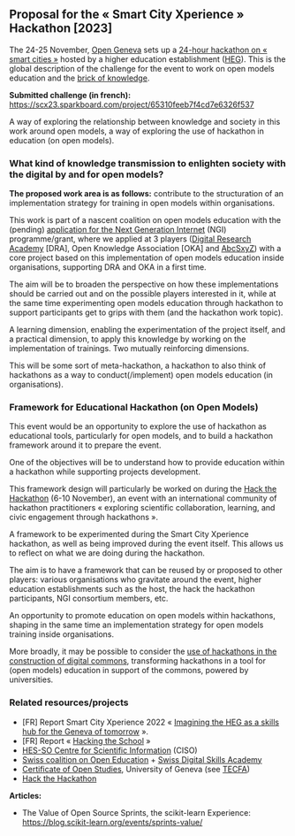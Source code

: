 ## Proposal for the « Smart City Xperience » Hackathon [2023]

The 24-25 November, [Open Geneva](https://opengeneva.org/) sets up a [24-hour hackathon on « smart cities »](https://scx23.sparkboard.com/)
hosted by a higher education establishment ([HEG](https://www.hesge.ch/heg/en)). This is the global
description of the challenge for the event to work on open models
education and the [brick of knowledge](https://open-models.org).

**Submitted challenge (in french):** https://scx23.sparkboard.com/project/65310feeb7f4cd7e6326f537

A way of exploring the relationship between knowledge and society in this work around open models, a way of exploring the use of hackathon
in education (on open models).

### What kind of knowledge transmission to enlighten society with the digital by and for open models?

**The proposed work area is as follows:** contribute to the structuration of an implementation strategy for training in
open models within organisations.

This work is part of a nascent coalition on open models education with the (pending) [application for the Next Generation Internet](https://github.com/Open-Models/ngi-coalition) (NGI) programme/grant,
where we applied at 3 players ([Digital Research Academy](https://digital-research.academy/) [DRA], Open Knowledge Association [OKA] and
[AbcSxyZ](https://github.com/AbcSxyZ/)) with a core project based on this implementation of open models education inside organisations,
supporting DRA and OKA in a first time.

The aim will be to broaden the perspective on how these implementations should be carried out and on the possible
players interested in it, while at the same time experimenting open models education through hackathon to support participants
get to grips with them (and the hackathon work topic).

A learning dimension, enabling the experimentation of the project itself, and a practical dimension, to apply this knowledge
by working on the implementation of trainings. Two mutually reinforcing dimensions.

This will be some sort of meta-hackathon, a hackathon to also think of hackathons as a way to conduct(/implement) open models education (in organisations).

### Framework for Educational Hackathon (on Open Models)

This event would be an opportunity to explore the use of hackathon as educational tools, particularly for open models,
and to build a hackathon framework around it to prepare the event.

One of the objectives will be to understand how to provide education within a hackathon while supporting projects development.

This framework design will particularly be worked on during the [Hack the Hackathon](https://hackthackathon.github.io/) (6-10 November), an event
with an international community of hackathon practitioners « exploring scientific collaboration, learning, and
civic engagement through hackathons ».

A framework to be experimented during the Smart City Xperience hackathon, as well as being improved during the event itself. This allows us to reflect on what we are doing during the hackathon.

The aim is to have a framework that can be reused by or proposed to other players: various organisations who gravitate around the event,
higher education establishments such as the host, the hack the hackathon participants, NGI consortium members, etc.

An opportunity to promote education on open models within hackathons, shaping in the same time an implementation strategy for open models training inside organisations.

More broadly, it may be possible to consider the [use of hackathons in the construction of digital commons](https://blog.scikit-learn.org/events/sprints-value/),
transforming hackathons in a tool for (open models) education in support of the commons, powered by universities.


### Related resources/projects

- [FR] Report Smart City Xperience 2022 « [Imagining the HEG as a skills hub for the Geneva of tomorrow](https://doi.org/10.5281/zenodo.10013327) ».
- [FR] Report « [Hacking the School](https://zenodo.org/records/10013549) »
- [HES-SO Centre for Scientific Information](https://www.hesge.ch/heg/en/actualites/2022/creation-du-centre-information-scientifique-hes-so) (CISO)
- [Swiss coalition on Open Education](https://openeducation.unige.ch/) + [Swiss Digital Skills Academy](https://d-skills.ch/)
- [Certificate of Open Studies](https://edutechwiki.unige.ch/en/Certificate-of-Open-Studies), University of Geneva (see [TECFA](https://tecfa.unige.ch/en/))
- [Hack the Hackathon](https://hackthackathon.github.io/)

**Articles:**
- The Value of Open Source Sprints, the scikit-learn Experience: https://blog.scikit-learn.org/events/sprints-value/
